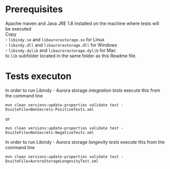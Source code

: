 # Prerequisites

Apache maven and Java JRE 1.8 installed on the machine where tests will be executed <br>
Copy<br>
    - `libindy.so` and `libaurorastorage.so` for Linux<br>
    - `libindy.dll` and `libaurorastorage.dll` for Windows<br>
    - `libindy.dylib` and `libaurorastorage.dylib` for Mac<br>
to `lib` subfolder located in the same folder as this Readme file.

# Tests executon

In order to run Libindy - Aurora storage *integration tests* execute this from the command line
```
mvn clean versions:update-properties validate test -DsuiteFile=NonSecrets-PositiveTests.xml
```
or
```
mvn clean versions:update-properties validate test -DsuiteFile=NonSecrets-NegativeTests.xml
```

In order to run Libindy - Aurora storage *longevity tests* execute this from the command line
```
mvn clean versions:update-properties validate test -DsuiteFile=AuroraStorageLongevityTest.xml
```